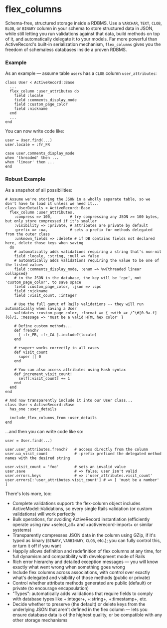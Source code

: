 # flex_columns

Schema-free, structured storage inside a RDBMS. Use a `VARCHAR`, `TEXT`, `CLOB`, `BLOB`, or `BINARY` column in your
schema to store structured data in JSON, while still letting you run validations against that data, build methods on
top of it, and automatically delegate it to your models. Far more powerful than ActiveRecord's built-in serialization
mechanism, `flex_columns` gives you the freedom of schemaless databases inside a proven RDBMS.

### Example

As an example &mdash; assume table `users` has a `CLOB` column `user_attributes`:

    class User < ActiveRecord::Base
      ...
      flex_column :user_attributes do
        field :locale
        field :comments_display_mode
        field :custom_page_color
        field :nickname
      end
      ...
    end

You can now write code like:

    user = User.find(...)
    user.locale = :fr_FR

    case user.comments_display_mode
    when 'threaded' then ...
    when 'linear' then ...
    end

### Robust Example

As a snapshot of all possibilities:

    # Assume we're storing the JSON in a wholly separate table, so we don't have to load it unless we need it...
    class UserDetails < ActiveRecord::Base
      flex_column :user_attributes,
        :compress => 100,        # try compressing any JSON >= 100 bytes, but only store compressed if it's smaller
        :visibility => :private, # attributes are private by default
        :prefix => :ua,          # sets a prefix for methods delegated from the outer class
        :unknown_fields => :delete # if DB contains fields not declared here, delete those keys when saving
      do
        # automatically adds validations requiring a string that's non-nil
        field :locale, :string, :null => false
        # automatically adds validations requiring the value to be one of the listed values
        field :comments_display_mode, :enum => %w{threaded linear collapsed}
        # in the JSON in the database, the key will be 'cpc', not 'custom_page_color', to save space
        field :custom_page_color, :json => :cpc
        field :nickname
        field :visit_count, :integer

        # Use the full gamut of Rails validations -- they will run automatically when saving a User
        validates :custom_page_color, :format => { :with => /^\#[0-9a-f]{6}/i, :message => 'must be a valid HTML hex color' }

        # Define custom methods...
        def french?
          [ :fr_FR, :fr_CA ].include?(locale)
        end

        # +super+ works correctly in all cases
        def visit_count
          super || 0
        end

        # You can also access attributes using Hash syntax
        def increment_visit_count!
          self[:visit_count] += 1
        end
      end
    end

    # And now transparently include it into our User class...
    class User < ActiveRecord::Base
      has_one :user_details

      include_flex_columns_from :user_details
    end

...and then you can write code like so:

    user = User.find(...)

    user.user_attributes.french?   # access directly from the column
    user.ua_visit_count            # :prefix prefixed the delegated method names with the desired string

    user.visit_count = 'foo'       # sets an invalid value
    user.save                      # => false; user isn't valid
    user.errors.keys               # => :'user_attributes.visit_count'
    user.errors[:'user_attributes.visit_count'] # => [ 'must be a number' ]

There's lots more, too:

* Complete validations support: the flex-column object includes ActiveModel::Validations, so every single Rails validation (or custom validations) will work perfectly
* Bulk operations, for avoiding ActiveRecord instantiation (efficiently operate using raw +select_all+ and +activerecord-import+ or similar systems)
* Transparently compresses JSON data in the column using GZip, if it's typed as binary (`BINARY`, `VARBINARY`, `CLOB`, etc.); you can fully control this, or turn it off if you want
* Happily allows definition and redefinition of flex columns at any time, for full dynamism and compatibility with development mode of Rails
* Rich error hierarchy and detailed exception messages &mdash; you will know exactly what went wrong when something goes wrong
* Include flex columns across associations, with control over exactly what's delegated and visibility of those methods (public or private)
* Control whether attribute methods generated are public (default) or private (to encourage encapsulation)
* "Types": automatically adds validations that require fields to comply with database types like +:integer+, +:string+, +:timestamp+, etc.
* Decide whether to preserve (the default) or delete keys from the underlying JSON that aren't defined in the flex column &mdash; lets you ensure database data is of the highest quality, or be compatible with any other storage mechanisms
